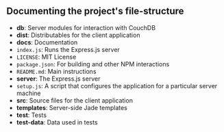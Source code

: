 ## Documenting the project's file-structure

- __db__: Server modules for interaction with CouchDB
- __dist__: Distributables for the client application
- __docs__: Documentation
- `index.js`: Runs the Express.js server
- `LICENSE`: MIT License
- `package.json`: For building and other NPM interactions
- `README.md`: Main instructions
- __server__: The Express.js server
- `setup.js`: A script that configures the application for a particular server machine
- __src__: Source files for the client application
- __templates__: Server-side Jade templates
- __test__: Tests
- __test-data__: Data used in tests